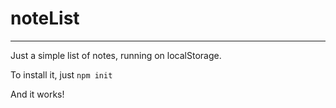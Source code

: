 # noteList
----------
Just a simple list of notes, running on localStorage.

To install it, just 
`` npm init ``

And it works!




